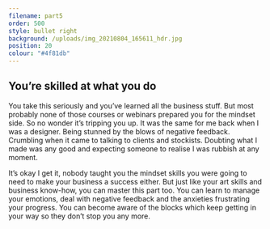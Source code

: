 ```yaml
---
filename: part5
order: 500
style: bullet right
background: /uploads/img_20210804_165611_hdr.jpg
position: 20
colour: "#4f81db"
---
```

## You’re skilled at what you do

You take this seriously and you’ve learned all the business stuff. But most probably none of those courses or webinars prepared you for the mindset side. So no wonder it’s tripping you up. It was the same for me back when I was a designer. Being stunned by the blows of negative feedback. Crumbling when it came to talking to clients and stockists. Doubting what I made was any good and expecting someone to realise I was rubbish at any moment.

It’s okay I get it, nobody taught you the mindset skills you were going to need to make your business a success either. But just like your art skills and business know-how, you can master this part too. You can learn to manage your emotions, deal with negative feedback and the anxieties frustrating your progress. You can become aware of the blocks which keep getting in your way so they don’t stop you any more.